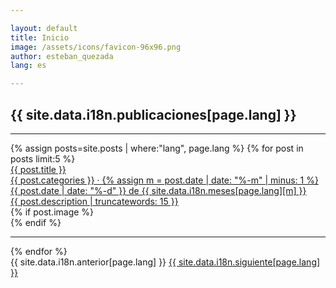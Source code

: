 ```yaml
---

layout: default
title: Inicio
image: /assets/icons/favicon-96x96.png
author: esteban_quezada
lang: es

---
```


<h2>{{ site.data.i18n.publicaciones[page.lang] }}<!-- | <a href="/" class="black--text es">es</a> · <a href="/pt/" class="grey--text pt">pt</a>--></h2>
<hr>
<div>
  {% assign posts=site.posts | where:"lang", page.lang %}
  {% for post in posts limit:5 %}
    <div class="post-row">
      <div class="post-col-left">
        <a href="{{ post.url }}">
        <div class="post-title">{{ post.title }}</div>
        <div class="post-date">{{ post.categories }} · 
          {% assign m = post.date | date: "%-m" | minus: 1 %}
          {{ post.date | date: "%-d" }} 
          de 
          {{ site.data.i18n.meses[page.lang][m] }}
        </div>
        <div class="post-description">{{ post.description | truncatewords: 15 }}</div>
        </a>
      </div>
      <div class="post-col-right">
        {% if post.image %}
          <div class="post-image" style="background: url({{ post.image }}) 50% 50% no-repeat;">
          </div>
        {% endif %}
      </div>
    </div>
    <hr>
  {% endfor %}
</div>
<div class="pagination">
    <span class="paginate-btn">{{ site.data.i18n.anterior[page.lang] }}</span>
    <span class="paginate-btn"><a href="/2">{{ site.data.i18n.siguiente[page.lang] }}</a></span>
</div>
